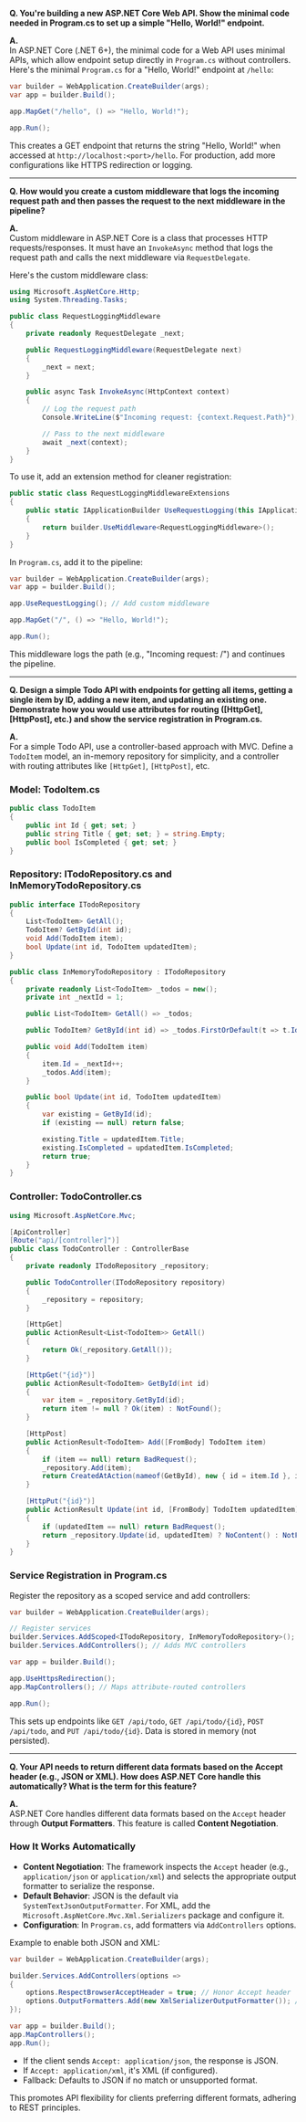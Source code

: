 **Q. You're building a new ASP.NET Core Web API. Show the minimal code needed in Program.cs to set up a simple "Hello, World!" endpoint.**

**A.**  
In ASP.NET Core (.NET 6+), the minimal code for a Web API uses minimal APIs, which allow endpoint setup directly in `Program.cs` without controllers. Here's the minimal `Program.cs` for a "Hello, World!" endpoint at `/hello`:

```csharp
var builder = WebApplication.CreateBuilder(args);
var app = builder.Build();

app.MapGet("/hello", () => "Hello, World!");

app.Run();
```

This creates a GET endpoint that returns the string "Hello, World!" when accessed at `http://localhost:<port>/hello`. For production, add more configurations like HTTPS redirection or logging.

---

**Q. How would you create a custom middleware that logs the incoming request path and then passes the request to the next middleware in the pipeline?**

**A.**  
Custom middleware in ASP.NET Core is a class that processes HTTP requests/responses. It must have an `InvokeAsync` method that logs the request path and calls the next middleware via `RequestDelegate`.

Here's the custom middleware class:

```csharp
using Microsoft.AspNetCore.Http;
using System.Threading.Tasks;

public class RequestLoggingMiddleware
{
    private readonly RequestDelegate _next;

    public RequestLoggingMiddleware(RequestDelegate next)
    {
        _next = next;
    }

    public async Task InvokeAsync(HttpContext context)
    {
        // Log the request path
        Console.WriteLine($"Incoming request: {context.Request.Path}");

        // Pass to the next middleware
        await _next(context);
    }
}
```

To use it, add an extension method for cleaner registration:

```csharp
public static class RequestLoggingMiddlewareExtensions
{
    public static IApplicationBuilder UseRequestLogging(this IApplicationBuilder builder)
    {
        return builder.UseMiddleware<RequestLoggingMiddleware>();
    }
}
```

In `Program.cs`, add it to the pipeline:

```csharp
var builder = WebApplication.CreateBuilder(args);
var app = builder.Build();

app.UseRequestLogging(); // Add custom middleware

app.MapGet("/", () => "Hello, World!");

app.Run();
```

This middleware logs the path (e.g., "Incoming request: /") and continues the pipeline.

---

**Q. Design a simple Todo API with endpoints for getting all items, getting a single item by ID, adding a new item, and updating an existing one. Demonstrate how you would use attributes for routing ([HttpGet], [HttpPost], etc.) and show the service registration in Program.cs.**

**A.**  
For a simple Todo API, use a controller-based approach with MVC. Define a `TodoItem` model, an in-memory repository for simplicity, and a controller with routing attributes like `[HttpGet]`, `[HttpPost]`, etc.

### Model: TodoItem.cs
```csharp
public class TodoItem
{
    public int Id { get; set; }
    public string Title { get; set; } = string.Empty;
    public bool IsCompleted { get; set; }
}
```

### Repository: ITodoRepository.cs and InMemoryTodoRepository.cs
```csharp
public interface ITodoRepository
{
    List<TodoItem> GetAll();
    TodoItem? GetById(int id);
    void Add(TodoItem item);
    bool Update(int id, TodoItem updatedItem);
}

public class InMemoryTodoRepository : ITodoRepository
{
    private readonly List<TodoItem> _todos = new();
    private int _nextId = 1;

    public List<TodoItem> GetAll() => _todos;

    public TodoItem? GetById(int id) => _todos.FirstOrDefault(t => t.Id == id);

    public void Add(TodoItem item)
    {
        item.Id = _nextId++;
        _todos.Add(item);
    }

    public bool Update(int id, TodoItem updatedItem)
    {
        var existing = GetById(id);
        if (existing == null) return false;

        existing.Title = updatedItem.Title;
        existing.IsCompleted = updatedItem.IsCompleted;
        return true;
    }
}
```

### Controller: TodoController.cs
```csharp
using Microsoft.AspNetCore.Mvc;

[ApiController]
[Route("api/[controller]")]
public class TodoController : ControllerBase
{
    private readonly ITodoRepository _repository;

    public TodoController(ITodoRepository repository)
    {
        _repository = repository;
    }

    [HttpGet]
    public ActionResult<List<TodoItem>> GetAll()
    {
        return Ok(_repository.GetAll());
    }

    [HttpGet("{id}")]
    public ActionResult<TodoItem> GetById(int id)
    {
        var item = _repository.GetById(id);
        return item != null ? Ok(item) : NotFound();
    }

    [HttpPost]
    public ActionResult<TodoItem> Add([FromBody] TodoItem item)
    {
        if (item == null) return BadRequest();
        _repository.Add(item);
        return CreatedAtAction(nameof(GetById), new { id = item.Id }, item);
    }

    [HttpPut("{id}")]
    public ActionResult Update(int id, [FromBody] TodoItem updatedItem)
    {
        if (updatedItem == null) return BadRequest();
        return _repository.Update(id, updatedItem) ? NoContent() : NotFound();
    }
}
```

### Service Registration in Program.cs
Register the repository as a scoped service and add controllers:

```csharp
var builder = WebApplication.CreateBuilder(args);

// Register services
builder.Services.AddScoped<ITodoRepository, InMemoryTodoRepository>();
builder.Services.AddControllers(); // Adds MVC controllers

var app = builder.Build();

app.UseHttpsRedirection();
app.MapControllers(); // Maps attribute-routed controllers

app.Run();
```

This sets up endpoints like `GET /api/todo`, `GET /api/todo/{id}`, `POST /api/todo`, and `PUT /api/todo/{id}`. Data is stored in memory (not persisted).

---

**Q. Your API needs to return different data formats based on the Accept header (e.g., JSON or XML). How does ASP.NET Core handle this automatically? What is the term for this feature?**

**A.**  
ASP.NET Core handles different data formats based on the `Accept` header through **Output Formatters**. This feature is called **Content Negotiation**.

### How It Works Automatically
- **Content Negotiation**: The framework inspects the `Accept` header (e.g., `application/json` or `application/xml`) and selects the appropriate output formatter to serialize the response.
- **Default Behavior**: JSON is the default via `SystemTextJsonOutputFormatter`. For XML, add the `Microsoft.AspNetCore.Mvc.Xml.Serializers` package and configure it.
- **Configuration**: In `Program.cs`, add formatters via `AddControllers` options.

Example to enable both JSON and XML:
```csharp
var builder = WebApplication.CreateBuilder(args);

builder.Services.AddControllers(options =>
{
    options.RespectBrowserAcceptHeader = true; // Honor Accept header
    options.OutputFormatters.Add(new XmlSerializerOutputFormatter()); // Add XML support
});

var app = builder.Build();
app.MapControllers();
app.Run();
```

- If the client sends `Accept: application/json`, the response is JSON.
- If `Accept: application/xml`, it's XML (if configured).
- Fallback: Defaults to JSON if no match or unsupported format.

This promotes API flexibility for clients preferring different formats, adhering to REST principles.